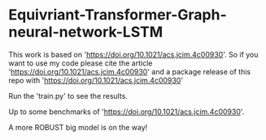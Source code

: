 ﻿# Equivriant-Transformer-Graph-neural-network-LSTM

 This work is based on 'https://doi.org/10.1021/acs.jcim.4c00930'. So if you want to use my code please cite the article 'https://doi.org/10.1021/acs.jcim.4c00930' and a package release of this repo with 'https://doi.org/10.1021/acs.jcim.4c00930'
 
 Run the 'train.py' to see the results.
 
 Up to some benchmarks of 'https://doi.org/10.1021/acs.jcim.4c00930'.
 
 A more ROBUST big model is on the way!
